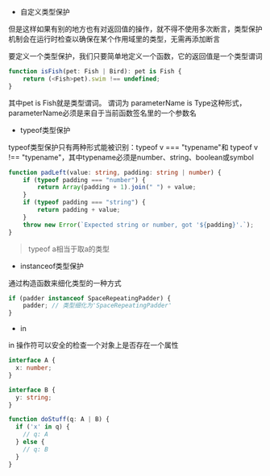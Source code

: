- 自定义类型保护

但是这样如果有别的地方也有对返回值的操作，就不得不使用多次断言，类型保护机制会在运行时检查以确保在某个作用域里的类型，无需再添加断言

要定义一个类型保护，我们只要简单地定义一个函数，它的返回值是一个类型谓词

```ts
function isFish(pet: Fish | Bird): pet is Fish {
    return (<Fish>pet).swim !== undefined;
}
```

其中pet is Fish就是类型谓词。 谓词为 parameterName is Type这种形式，parameterName必须是来自于当前函数签名里的一个参数名

- typeof类型保护

typeof类型保护只有两种形式能被识别：typeof v === "typename"和 typeof v !== "typename"，其中typename必须是number、string、boolean或symbol

```ts
function padLeft(value: string, padding: string | number) {
    if (typeof padding === "number") {
        return Array(padding + 1).join(" ") + value;
    }
    if (typeof padding === "string") {
        return padding + value;
    }
    throw new Error(`Expected string or number, got '${padding}'.`);
}
```

> typeof a相当于取a的类型

- instanceof类型保护

通过构造函数来细化类型的一种方式

```ts
if (padder instanceof SpaceRepeatingPadder) {
    padder; // 类型细化为'SpaceRepeatingPadder'
}
```

- in

in 操作符可以安全的检查一个对象上是否存在一个属性

```ts
interface A {
  x: number;
}

interface B {
  y: string;
}

function doStuff(q: A | B) {
  if ('x' in q) {
    // q: A
  } else {
    // q: B
  }
}
```